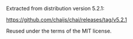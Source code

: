 Extracted from distribution version 5.2.1:

https://github.com/chaijs/chai/releases/tag/v5.2.1

Reused under the terms of the MIT license.
